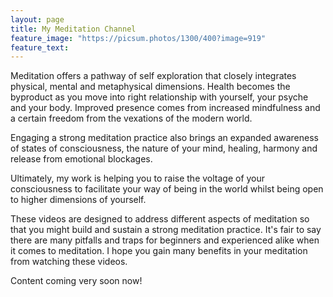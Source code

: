 ```yaml
---
layout: page
title: My Meditation Channel
feature_image: "https://picsum.photos/1300/400?image=919"
feature_text:
---
```


Meditation offers a pathway of self exploration that closely integrates physical, mental and metaphysical dimensions. Health becomes the byproduct as you move into right relationship with yourself, your psyche and your body. Improved presence comes from increased mindfulness and a certain freedom from the vexations of the modern world. 

Engaging a strong meditation practice also brings an expanded awareness of states of consciousness, the nature of your mind, healing, harmony and release from emotional blockages. 

Ultimately, my work is helping you to raise the voltage of your consciousness to facilitate your way of being in the world whilst being open to higher dimensions of yourself.

These videos are designed to address different aspects of meditation so that you might build and sustain a strong meditation practice. It's fair to say there are many pitfalls and traps for beginners and experienced alike when it comes to meditation. I hope you gain many benefits in your meditation from watching these videos.

Content coming very soon now! 

